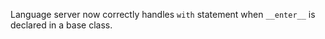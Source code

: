 Language server now correctly handles `with` statement when `__enter__` is
declared in a base class.
